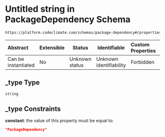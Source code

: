 # Untitled string in PackageDependency Schema

```txt
https://platform.codeclimate.com/schemas/package-dependency#/properties/_type
```




| Abstract            | Extensible | Status         | Identifiable            | Custom Properties | Additional Properties | Access Restrictions | Defined In                                                                                                 |
| :------------------ | ---------- | -------------- | ----------------------- | :---------------- | --------------------- | ------------------- | ---------------------------------------------------------------------------------------------------------- |
| Can be instantiated | No         | Unknown status | Unknown identifiability | Forbidden         | Allowed               | none                | [PackageDependency.schema.json\*](../../spec/schemas/PackageDependency.schema.json "open original schema") |

## \_type Type

`string`

## \_type Constraints

**constant**: the value of this property must be equal to:

```json
"PackageDependency"
```
